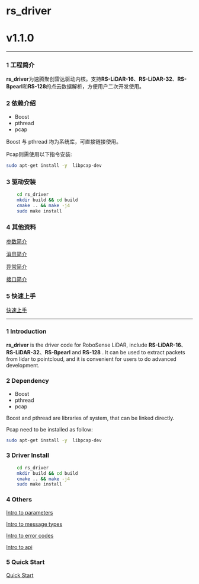 # **rs_driver** 

# **v1.1.0**



---



### 1 工程简介
  **rs_driver**为速腾聚创雷达驱动内核。支持**RS-LiDAR-16**、**RS-LiDAR-32**、**RS-Bpearl**和**RS-128**的点云数据解析，方便用户二次开发使用。



### 2 依赖介绍

- Boost
- pthread
- pcap

Boost 与 pthread 均为系统库，可直接链接使用。 

Pcap则需使用以下指令安装:

```sh
sudo apt-get install -y  libpcap-dev
```



### 3 驱动安装

```sh
    cd rs_driver
    mkdir build && cd build
    cmake .. && make -j4
    sudo make install
```



### 4 其他资料

[参数简介](doc/intro/parameter_intro.md)

[消息简介](doc/intro/message_intro.md)

[异常简介](doc/intro/errcode_intro.md)

[接口简介](doc/intro/api_intro.md)



### 5 快速上手

[快速上手](doc/howto/how_to_online_use_driver.md)





---



### 1 Introduction

  **rs_driver** is the driver code for RoboSense LiDAR,  include **RS-LiDAR-16**、**RS-LiDAR-32**、**RS-Bpearl** and **RS-128** . It can be used to extract packets from lidar to pointcloud, and it is convenient for users to do advanced development.



### 2 Dependency 

- Boost
- pthread
- pcap

Boost and pthread are libraries of system, that can be linked directly. 

Pcap need to be installed as follow:

```sh
sudo apt-get install -y  libpcap-dev
```

### 3 Driver Install

```sh
    cd rs_driver
    mkdir build && cd build
    cmake .. && make -j4
    sudo make install
```



### 4 Others

[Intro to parameters](doc/intro/parameter_intro.md)

[Intro to message types](doc/intro/message_intro.md)

[Intro to error codes](doc/intro/errcode_intro.md)

[Intro to api](doc/intro/api_intro.md)



### 5 Quick Start

[Quick Start](doc/howto/how_to_online_use_driver.md)





